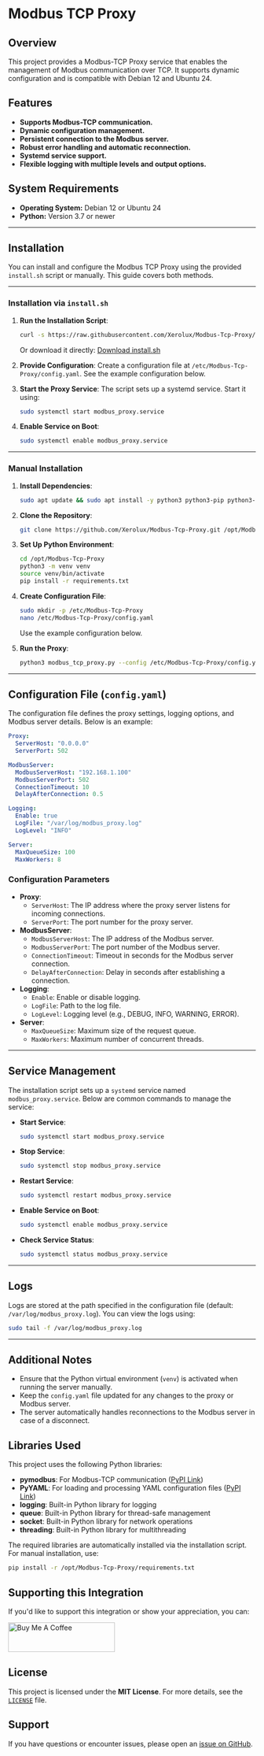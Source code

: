 # **Modbus TCP Proxy**

## **Overview**
This project provides a Modbus-TCP Proxy service that enables the management of Modbus communication over TCP. It supports dynamic configuration and is compatible with Debian 12 and Ubuntu 24.

## **Features**
- **Supports Modbus-TCP communication.**
- **Dynamic configuration management.**
- **Persistent connection to the Modbus server.**
- **Robust error handling and automatic reconnection.**
- **Systemd service support.**
- **Flexible logging with multiple levels and output options.**

## **System Requirements**
- **Operating System:** Debian 12 or Ubuntu 24
- **Python:** Version 3.7 or newer

---

## Installation

You can install and configure the Modbus TCP Proxy using the provided `install.sh` script or manually. This guide covers both methods.

---

### Installation via `install.sh`

1. **Run the Installation Script**:
   ```bash
   curl -s https://raw.githubusercontent.com/Xerolux/Modbus-Tcp-Proxy/main/install.sh | sudo bash
   ```
   Or download it directly:
   [Download install.sh](https://raw.githubusercontent.com/Xerolux/Modbus-Tcp-Proxy/main/install.sh)

2. **Provide Configuration**:
   Create a configuration file at `/etc/Modbus-Tcp-Proxy/config.yaml`. See the example configuration below.

3. **Start the Proxy Service**:
   The script sets up a systemd service. Start it using:
   ```bash
   sudo systemctl start modbus_proxy.service
   ```

4. **Enable Service on Boot**:
   ```bash
   sudo systemctl enable modbus_proxy.service
   ```

---

### Manual Installation

1. **Install Dependencies**:
   ```bash
   sudo apt update && sudo apt install -y python3 python3-pip python3-venv git nano bc
   ```

2. **Clone the Repository**:
   ```bash
   git clone https://github.com/Xerolux/Modbus-Tcp-Proxy.git /opt/Modbus-Tcp-Proxy
   ```

3. **Set Up Python Environment**:
   ```bash
   cd /opt/Modbus-Tcp-Proxy
   python3 -m venv venv
   source venv/bin/activate
   pip install -r requirements.txt
   ```

4. **Create Configuration File**:
   ```bash
   sudo mkdir -p /etc/Modbus-Tcp-Proxy
   nano /etc/Modbus-Tcp-Proxy/config.yaml
   ```
   Use the example configuration below.

5. **Run the Proxy**:
   ```bash
   python3 modbus_tcp_proxy.py --config /etc/Modbus-Tcp-Proxy/config.yaml
   ```

---

## Configuration File (`config.yaml`)

The configuration file defines the proxy settings, logging options, and Modbus server details. Below is an example:

```yaml
Proxy:
  ServerHost: "0.0.0.0"
  ServerPort: 502

ModbusServer:
  ModbusServerHost: "192.168.1.100"
  ModbusServerPort: 502
  ConnectionTimeout: 10
  DelayAfterConnection: 0.5

Logging:
  Enable: true
  LogFile: "/var/log/modbus_proxy.log"
  LogLevel: "INFO"

Server:
  MaxQueueSize: 100
  MaxWorkers: 8
```

### Configuration Parameters

- **Proxy**:
  - `ServerHost`: The IP address where the proxy server listens for incoming connections.
  - `ServerPort`: The port number for the proxy server.
- **ModbusServer**:
  - `ModbusServerHost`: The IP address of the Modbus server.
  - `ModbusServerPort`: The port number of the Modbus server.
  - `ConnectionTimeout`: Timeout in seconds for the Modbus server connection.
  - `DelayAfterConnection`: Delay in seconds after establishing a connection.
- **Logging**:
  - `Enable`: Enable or disable logging.
  - `LogFile`: Path to the log file.
  - `LogLevel`: Logging level (e.g., DEBUG, INFO, WARNING, ERROR).
- **Server**:
  - `MaxQueueSize`: Maximum size of the request queue.
  - `MaxWorkers`: Maximum number of concurrent threads.

---

## Service Management

The installation script sets up a `systemd` service named `modbus_proxy.service`. Below are common commands to manage the service:

- **Start Service**:
  ```bash
  sudo systemctl start modbus_proxy.service
  ```

- **Stop Service**:
  ```bash
  sudo systemctl stop modbus_proxy.service
  ```

- **Restart Service**:
  ```bash
  sudo systemctl restart modbus_proxy.service
  ```

- **Enable Service on Boot**:
  ```bash
  sudo systemctl enable modbus_proxy.service
  ```

- **Check Service Status**:
  ```bash
  sudo systemctl status modbus_proxy.service
  ```

---

## Logs

Logs are stored at the path specified in the configuration file (default: `/var/log/modbus_proxy.log`). You can view the logs using:

```bash
sudo tail -f /var/log/modbus_proxy.log
```

---

## Additional Notes

- Ensure that the Python virtual environment (`venv`) is activated when running the server manually.
- Keep the `config.yaml` file updated for any changes to the proxy or Modbus server.
- The server automatically handles reconnections to the Modbus server in case of a disconnect.

## **Libraries Used**
This project uses the following Python libraries:

- **pymodbus**: For Modbus-TCP communication ([PyPI Link](https://pypi.org/project/pymodbus/))
- **PyYAML**: For loading and processing YAML configuration files ([PyPI Link](https://pypi.org/project/PyYAML/))
- **logging**: Built-in Python library for logging
- **queue**: Built-in Python library for thread-safe management
- **socket**: Built-in Python library for network operations
- **threading**: Built-in Python library for multithreading

The required libraries are automatically installed via the installation script. For manual installation, use:

```bash
pip install -r /opt/Modbus-Tcp-Proxy/requirements.txt
```

## Supporting this Integration

If you'd like to support this integration or show your appreciation, you can:

<a href="https://www.buymeacoffee.com/xerolux" target="_blank"><img src="https://cdn.buymeacoffee.com/buttons/v2/default-yellow.png" alt="Buy Me A Coffee" style="height: 60px !important;width: 217px !important;"></a>

## **License**
This project is licensed under the **MIT License**. For more details, see the [`LICENSE`](LICENSE) file.

## **Support**
If you have questions or encounter issues, please open an [issue on GitHub](https://github.com/Xerolux/Modbus-Tcp-Proxy/issues).

